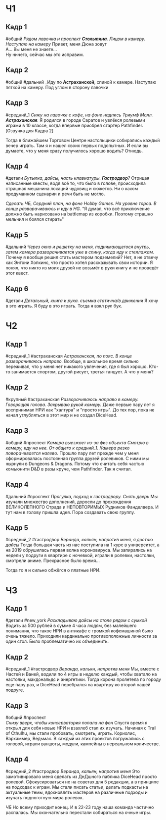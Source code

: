 # Ч1
## Кадр 1 
#общий
_Рядом лавочка и проспект **Столыпина**. Лицом в камеру. Наступаю на камеру_
Привет, меня Дюна зовут  
А... Вы меня не знаете...  
Ну ничего, сейчас мы это исправим.

## Кадр 2 
#общий #дальний 
_Иду по **Астраханской**, спиной к камере. Наступаю пяткой на камеру. Под углом в сторону лавочки

## Кадр 3
#средний_1
_Сижу на лавочке с кофе, на фоне надпись Триумф Молл. **Астраханская**._ 
Я родился в городе Саратов и увлёкся ролевыми играми в 10 классе, когда впервые приобрел стартер Pathfinder.  [Озвучка для Кадра 2]

Тогда в ближайшем Торговом Центре настольщики собирались каждый вечер играть. Там я и нашел своих первых подопытных. И если вы думаете, что у меня сразу получилось хорошо водить? Отнюдь.  
## Кадр 4
#детали
_Бутылка, дайсы, часть клавиатуры. **Гастродвор**?_
Отрицая написанные квесты, водя всё то, что было в голове, происходила страшная мешанина локаций чудовищ и сюжетов. Ни о каком продуманном сценарии и речи быть не могло.

_Сделать ЧБ, Сердний план, на фоне Hobby Games. На уровне торса. В конце разворачиваюсь и иду в HG._
"Я думал, что всё приключение должно быть нарисовано на battlemap из коробки. Поэтому страшно мельчил и боялся стирать"  

## Кадр 5
#дальний
_Через окно и решетку на меня, поднимающегося внутрь, затем камера разворачивается уже в спину, когда иду к стеллажам._
Почему я вообще решил стать мастером подземелий? Нет, я не отвечу как Энтони Хопкинс, что просто хотел рассказывать свои истории. Я понял, что никто из моих друзей не возьмёт в руки книгу и не проведёт этот квест.  

## Кадр 6  
#детали 
_Детальный, книга и рука. съемка статична/в движении_
Я хочу в это играть. Я буду в это играть. Тогда я взял рул бук.
# Ч2
## Кадр 1

#средний_1 #астраханская 
_Астраханская, по пояс. В конце разворачиваюсь направо._
Вообще, в школьное время сильно переживал, что у меня нет никакого увлечения, где я был хорошо. Кто-то занимается спортом, другой рисует, третья танцует. А что у меня? 

## Кадр 2
#крупный #астраханская
_Разворачиваюсь направо в камеру. Говорящая голова. Закрываю рукой камеру._
Даже первые пару лет я воспринимал НРИ как "халтура" и "просто игры". До тех пор, пока не начал углубляться в этот мир и не создал DiceHead.

## Кадр 3
#общий #проспект
_Камера выезжает из-за физ объекта Смотрю в камеру, иду на нее. От общего к средний_1. Камера резко поворачивается налево._
Прошло пару лет прежде чем у меня сформировалась постоянная группа друзей ролевиков. С ними мы нырнули в Dungeons & Dragons. Потому что считать себя частью комьюнити D&D в разы круче, чем Pathfinder. Так я считал.

## Кадр 4 
#дальний #проспект 
_Прогулка, подход к гастродвору. Снять дверь_
Мы изучали множество дополнений, доросли до прохождения ВЕЛИКОЛЕПНОГО Страда и НЕПОВТОРИМЫХ Рудников Фанделвера. И тут нам в голову пришла идея. Пора создавать свою группу.

## Кадр 5
#средний_2 #гастродвор
_Веранда, кальян, напротив меня, я достаю дайсы_
Тогда большая часть из нас поступила на 1 курс в университет, а на 2019 обрушилась первая волна короновируса. Мы запирались на недели у подруги в квартире с ночевкой, играли в ролевки, настолки, смотрели аниме. Прекрасное было время...

Тогда то я и сильно обжёгся о платные НРИ. 

# Ч3
## Кадр 1
#детали #new_york
_Раскладываю дайсы на столе рядом с сумкой_
Водить за 500 рублей в сумме 4 часа людям, без малейшего понимания, что такое НРИ в антикафе с громкой кофемашиной было очень тяжело. Приходили кардинально противоположные личности за один стол. Было проблематично их объединить.

## Кадр 2
#средний_1 #гастродвор 
_Веранда, кальян, напротив меня_
 Мы, вместе с Настей и Ваней, водили по 4 игры в неделю каждый, чтобы хватало на настолки, макдональдс и энергетики. Тогда корона пролетела по городу еще пару раз, и DiceHead перебрался на квартиру ко второй нашей подруге. 
## Кадр 3
#общий #проспект  
_Снизу вверх, чтобы консерватория попала на фон_
Спустя время я открыл для себя новые НРИ и взахлеб стал их изучать. Начиная с Trail of Cthulhu, мы стали пробовать, смотреть, играть. Кориолис, Вархаммер, Ведьмак. В каждый из этих проектов погружались с головой, играли ваншоты, модули, кампейны в нереальном количестве. 

## Кадр 4 
#средний_2 #гастродвор
_Веранда, кальян, напротив меня_
Это замотивировало меня сделать из ДнДшного паблика DiceHead просто ролевой. Сфокусироваться не на советах для 5 редакции, а в принципе на подходах к играм. Мы стали писать статьи, делать подкасты на актуальные темы, вдохновлять мастеров на различные подходы и изучать подноготную мира ролевок.

_ЧБ_
Но всему приходит конец. И в 22-23 году наша команда частично распалась. Мы окончательно перестали собираться на очные игры.
